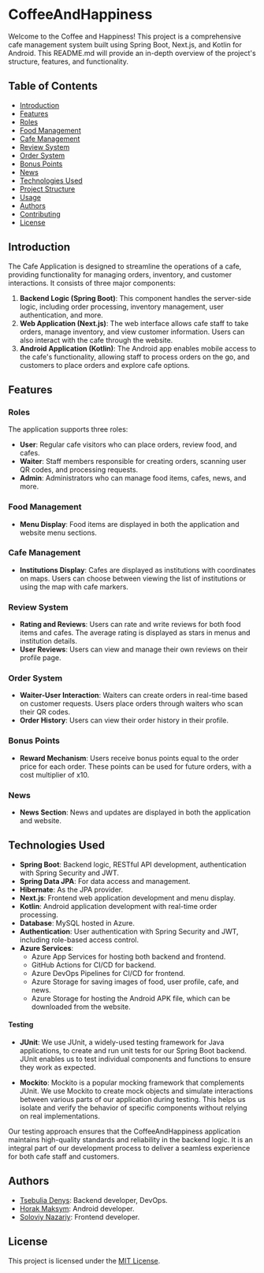 # CoffeeAndHappiness

Welcome to the Coffee and Happiness! This project is a comprehensive cafe management system built using Spring Boot, Next.js, and Kotlin for Android. This README.md will provide an in-depth overview of the project's structure, features, and functionality.


## Table of Contents

- [Introduction](#introduction)
- [Features](#features)
- [Roles](#roles)
- [Food Management](#food-management)
- [Cafe Management](#cafe-management)
- [Review System](#review-system)
- [Order System](#order-system)
- [Bonus Points](#bonus-points)
- [News](#news)
- [Technologies Used](#technologies-used)
- [Project Structure](#project-structure)
- [Usage](#usage)
- [Authors](#authors)
- [Contributing](#contributing)
- [License](#license)


## Introduction
The Cafe Application is designed to streamline the operations of a cafe, providing functionality for managing orders, inventory, and customer interactions. It consists of three major components:

1. **Backend Logic (Spring Boot)**: This component handles the server-side logic, including order processing, inventory management, user authentication, and more.
2. **Web Application (Next.js)**: The web interface allows cafe staff to take orders, manage inventory, and view customer information. Users can also interact with the cafe through the website.
3. **Android Application (Kotlin)**: The Android app enables mobile access to the cafe's functionality, allowing staff to process orders on the go, and customers to place orders and explore cafe options.


## Features

### Roles
The application supports three roles:

- **User**: Regular cafe visitors who can place orders, review food, and cafes.
- **Waiter**: Staff members responsible for creating orders, scanning user QR codes, and processing requests.
- **Admin**: Administrators who can manage food items, cafes, news, and more.

### Food Management
- **Menu Display**: Food items are displayed in both the application and website menu sections.

### Cafe Management
- **Institutions Display**: Cafes are displayed as institutions with coordinates on maps. Users can choose between viewing the list of institutions or using the map with cafe markers.

### Review System
- **Rating and Reviews**: Users can rate and write reviews for both food items and cafes. The average rating is displayed as stars in menus and institution details.
- **User Reviews**: Users can view and manage their own reviews on their profile page.

### Order System
- **Waiter-User Interaction**: Waiters can create orders in real-time based on customer requests. Users place orders through waiters who scan their QR codes.
- **Order History**: Users can view their order history in their profile.

### Bonus Points
- **Reward Mechanism**: Users receive bonus points equal to the order price for each order. These points can be used for future orders, with a cost multiplier of x10.

### News
- **News Section**: News and updates are displayed in both the application and website.

## Technologies Used
- **Spring Boot**: Backend logic, RESTful API development, authentication with Spring Security and JWT.
- **Spring Data JPA**: For data access and management.
- **Hibernate**: As the JPA provider.
- **Next.js**: Frontend web application development and menu display.
- **Kotlin**: Android application development with real-time order processing.
- **Database**: MySQL hosted in Azure.
- **Authentication**: User authentication with Spring Security and JWT, including role-based access control.
- **Azure Services**:
  - Azure App Services for hosting both backend and frontend.
  - GitHub Actions for CI/CD for backend.
  - Azure DevOps Pipelines for CI/CD for frontend.
  - Azure Storage for saving images of food, user profile, cafe, and news.
  - Azure Storage for hosting the Android APK file, which can be downloaded from the website.
 
#### Testing

- **JUnit**: We use JUnit, a widely-used testing framework for Java applications, to create and run unit tests for our Spring Boot backend. JUnit enables us to test individual components and functions to ensure they work as expected.

- **Mockito**: Mockito is a popular mocking framework that complements JUnit. We use Mockito to create mock objects and simulate interactions between various parts of our application during testing. This helps us isolate and verify the behavior of specific components without relying on real implementations.

Our testing approach ensures that the CoffeeAndHappiness application maintains high-quality standards and reliability in the backend logic. It is an integral part of our development process to deliver a seamless experience for both cafe staff and customers.

## Authors

- [Tsebulia Denys](https://github.com/d3nnyyy): Backend developer, DevOps.
- [Horak Maksym](https://github.com/hurrr1cane): Android developer.
- [Soloviy Nazariy](https://github.com/N1tingale): Frontend developer.

## License

This project is licensed under the [MIT License](LICENSE).
